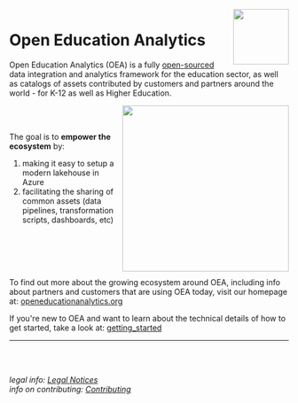 <img align="right" height="100" src="https://github.com/microsoft/OpenEduAnalytics/blob/main/docs/pics/oea-logo-nobg.png">

# Open Education Analytics                                                                                                                     
Open Education Analytics (OEA) is a fully [open-sourced](https://github.com/microsoft/OpenEduAnalytics/tree/main/license) data integration and analytics framework for the education sector, as well as catalogs of assets contributed by customers and partners around the world - for K-12 as well as Higher Education.

<img align="right" height="300" src="https://github.com/microsoft/OpenEduAnalytics/blob/main/docs/pics/diagrams/OEA_ref_arch_simple.png">

<br/><br/>

The goal is to **empower the ecosystem** by:

1) making it easy to setup a modern lakehouse in Azure
1) facilitating the sharing of common assets (data pipelines, transformation scripts, dashboards, etc) 

<br/><br/><br/><br/>

To find out more about the growing ecosystem around OEA, including info about partners and customers that are using OEA today, visit our homepage at: [openeducationanalytics.org](https://openeducationanalytics.org)

If you're new to OEA and want to learn about the technical details of how to get started, take a look at: [getting_started](https://github.com/microsoft/OpenEduAnalytics/tree/main/getting_started)


---
<br/><br/>

*legal info: [Legal Notices](https://github.com/microsoft/OpenEduAnalytics/tree/main/license#legal-notices)*<br/>
*info on contributing: [Contributing](https://github.com/microsoft/OpenEduAnalytics/blob/main/license/CONTRIBUTING.md)*<br/>
